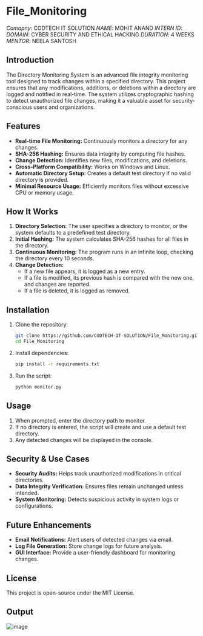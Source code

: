 # File_Monitoring
*Comapny*: CODTECH IT SOLUTION
*NAME*: MOHIT ANAND
*INTERN ID*: 
*DOMAIN*: CYBER SECURITY AND ETHICAL HACKING
*DURATION*: 4 WEEKS
*MENTOR*: NEELA SANTOSH

## Introduction
The Directory Monitoring System is an advanced file integrity monitoring tool designed to track changes within a specified directory. This project ensures that any modifications, additions, or deletions within a directory are logged and notified in real-time. The system utilizes cryptographic hashing to detect unauthorized file changes, making it a valuable asset for security-conscious users and organizations.

## Features
- **Real-time File Monitoring:** Continuously monitors a directory for any changes.
- **SHA-256 Hashing:** Ensures data integrity by computing file hashes.
- **Change Detection:** Identifies new files, modifications, and deletions.
- **Cross-Platform Compatibility:** Works on Windows and Linux.
- **Automatic Directory Setup:** Creates a default test directory if no valid directory is provided.
- **Minimal Resource Usage:** Efficiently monitors files without excessive CPU or memory usage.

## How It Works
1. **Directory Selection:** The user specifies a directory to monitor, or the system defaults to a predefined test directory.
2. **Initial Hashing:** The system calculates SHA-256 hashes for all files in the directory.
3. **Continuous Monitoring:** The program runs in an infinite loop, checking the directory every 10 seconds.
4. **Change Detection:**
   - If a new file appears, it is logged as a new entry.
   - If a file is modified, its previous hash is compared with the new one, and changes are reported.
   - If a file is deleted, it is logged as removed.

## Installation
1. Clone the repository:
   ```sh
   git clone https://github.com/CODTECH-IT-SOLUTION/File_Monitoring.git
   cd File_Monitoring
   ```
2. Install dependencies:
   ```sh
   pip install -r requirements.txt
   ```
3. Run the script:
   ```sh
   python monitor.py
   ```

## Usage
1. When prompted, enter the directory path to monitor.
2. If no directory is entered, the script will create and use a default test directory.
3. Any detected changes will be displayed in the console.

## Security & Use Cases
- **Security Audits:** Helps track unauthorized modifications in critical directories.
- **Data Integrity Verification:** Ensures files remain unchanged unless intended.
- **System Monitoring:** Detects suspicious activity in system logs or configurations.

## Future Enhancements
- **Email Notifications:** Alert users of detected changes via email.
- **Log File Generation:** Store change logs for future analysis.
- **GUI Interface:** Provide a user-friendly dashboard for monitoring changes.

## License
This project is open-source under the MIT License.
## Output
![image](https://github.com/user-attachments/assets/582086fb-1ff0-42f9-8f6a-231566ef31cd)
